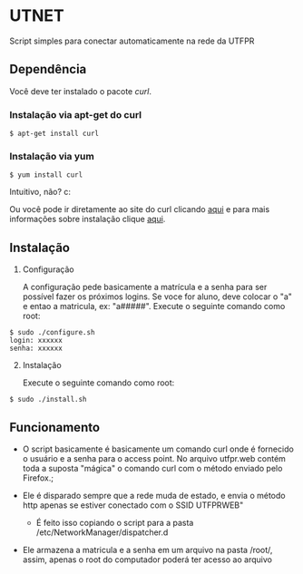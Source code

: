 # UTNET

Script simples para conectar automaticamente na rede da UTFPR

## Dependência

Você deve ter instalado o pacote *curl*.

### Instalação via apt-get do curl

```shell
$ apt-get install curl
```

### Instalação via yum
   
```shell
$ yum install curl 
```

Intuitivo, não? c:

Ou você pode ir diretamente ao site do curl clicando [aqui]("http://curl.haxx.se") e para mais informações sobre instalação clique [aqui]("http://curl.haxx.se/docs/install.html").

## Instalação

1. Configuração

	A configuração pede basicamente a matrícula e a senha para ser possível fazer os próximos logins. Se voce for aluno, deve colocar o "a" e entao a matricula, ex: "a#####". Execute o seguinte comando como root:
```shell
$ sudo ./configure.sh
login: xxxxxx
senha: xxxxxx
```

2. Instalação

	Execute o seguinte comando como root:

```shell
$ sudo ./install.sh
```

## Funcionamento

* O script basicamente é basicamente um comando curl onde é fornecido o usuário e a senha para o access point. No arquivo utfpr.web contém toda a suposta "mágica" o comando curl com o método enviado pelo Firefox.;

* Ele é disparado sempre que a rede muda de estado, e envia o método http apenas se estiver conectado com o SSID UTFPRWEB"

	- É feito isso copiando o script para a pasta /etc/NetworkManager/dispatcher.d

* Ele armazena a matricula e a senha em um arquivo na pasta /root/, assim, apenas o root do computador poderá ter acesso ao arquivo

